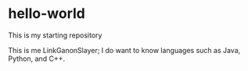 # hello-world
This is my starting repository

This is me LinkGanonSlayer; I do want to know languages such as Java, Python, and C++.
